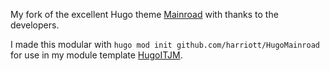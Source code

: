 
My fork of the excellent Hugo theme [Mainroad](https://github.com/Vimux/Mainroad) with thanks to the developers.

I made this modular with `hugo mod init github.com/harriott/HugoMainroad` for use in my module template [HugoITJM](https://github.com/harriott/HugoITJM).

